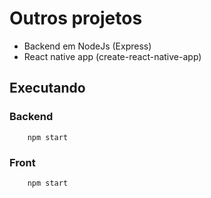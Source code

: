 # Outros projetos
- Backend em NodeJs (Express)
- React native app (create-react-native-app)

## Executando

### Backend
```
	npm start
```

### Front
```
	npm start
```
